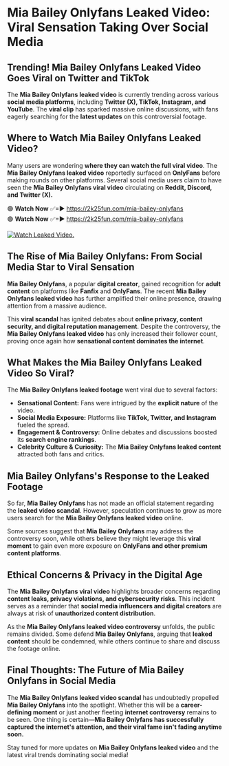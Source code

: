 # Mia Bailey Onlyfans Leaked Video: Viral Sensation Taking Over Social Media

## **Trending! Mia Bailey Onlyfans Leaked Video Goes Viral on Twitter and TikTok**
The **Mia Bailey Onlyfans leaked video** is currently trending across various **social media platforms**, including **Twitter (X), TikTok, Instagram, and YouTube**. The **viral clip** has sparked massive online discussions, with fans eagerly searching for the **latest updates** on this controversial footage.

## **Where to Watch Mia Bailey Onlyfans Leaked Video?**
Many users are wondering **where they can watch the full viral video**. The **Mia Bailey Onlyfans leaked video** reportedly surfaced on **OnlyFans** before making rounds on other platforms. Several social media users claim to have seen the **Mia Bailey Onlyfans viral video** circulating on **Reddit, Discord, and Twitter (X).**

🟢 **Watch Now** ✅=► https://2k25fun.com/mia-bailey-onlyfans  
🟢 **Watch Now** ✅=► https://2k25fun.com/mia-bailey-onlyfans  

[![Watch Leaked Video.](https://miro.medium.com/v2/resize:fit:828/format:webp/1*cilzJN44JGOrTw9NJCrNHA.gif "Watch Leaked Video")](https://2k25fun.com/mia-bailey-onlyfans)

## **The Rise of Mia Bailey Onlyfans: From Social Media Star to Viral Sensation**
**Mia Bailey Onlyfans**, a popular **digital creator**, gained recognition for **adult content** on platforms like **Fanfix** and **OnlyFans**. The recent **Mia Bailey Onlyfans leaked video** has further amplified their online presence, drawing attention from a massive audience.

This **viral scandal** has ignited debates about **online privacy, content security, and digital reputation management**. Despite the controversy, the **Mia Bailey Onlyfans leaked video** has only increased their follower count, proving once again how **sensational content dominates the internet**.

## **What Makes the Mia Bailey Onlyfans Leaked Video So Viral?**
The **Mia Bailey Onlyfans leaked footage** went viral due to several factors:
- **Sensational Content:** Fans were intrigued by the **explicit nature** of the video.
- **Social Media Exposure:** Platforms like **TikTok, Twitter, and Instagram** fueled the spread.
- **Engagement & Controversy:** Online debates and discussions boosted its **search engine rankings**.
- **Celebrity Culture & Curiosity:** The **Mia Bailey Onlyfans leaked content** attracted both fans and critics.

## **Mia Bailey Onlyfans's Response to the Leaked Footage**
So far, **Mia Bailey Onlyfans** has not made an official statement regarding the **leaked video scandal**. However, speculation continues to grow as more users search for the **Mia Bailey Onlyfans leaked video** online.

Some sources suggest that **Mia Bailey Onlyfans** may address the controversy soon, while others believe they might leverage this **viral moment** to gain even more exposure on **OnlyFans and other premium content platforms**.

## **Ethical Concerns & Privacy in the Digital Age**
The **Mia Bailey Onlyfans viral video** highlights broader concerns regarding **content leaks, privacy violations, and cybersecurity risks**. This incident serves as a reminder that **social media influencers and digital creators** are always at risk of **unauthorized content distribution**.

As the **Mia Bailey Onlyfans leaked video controversy** unfolds, the public remains divided. Some defend **Mia Bailey Onlyfans**, arguing that **leaked content** should be condemned, while others continue to share and discuss the footage online.

## **Final Thoughts: The Future of Mia Bailey Onlyfans in Social Media**
The **Mia Bailey Onlyfans leaked video scandal** has undoubtedly propelled **Mia Bailey Onlyfans** into the spotlight. Whether this will be a **career-defining moment** or just another fleeting **internet controversy** remains to be seen. One thing is certain—**Mia Bailey Onlyfans has successfully captured the internet's attention, and their viral fame isn't fading anytime soon.**

Stay tuned for more updates on **Mia Bailey Onlyfans leaked video** and the latest viral trends dominating social media!